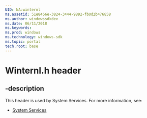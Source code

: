 ```yaml
---
UID: NA:winternl
ms.assetid: 51e8466e-3824-3444-9892-fb0d2b476858
ms.author: windowssdkdev
ms.date: 06/11/2018
ms.keywords: 
ms.prod: windows
ms.technology: windows-sdk
ms.topic: portal
tech.root: base
---
```


# Winternl.h header


## -description


This header is used by System Services. For more information, see:

- [System Services](../_base/index.md)

